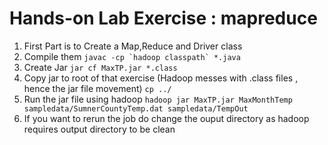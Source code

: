 # Hands-on Lab Exercise : mapreduce
1. First Part is to Create a Map,Reduce and Driver class
2. Compile them
  ```javac -cp `hadoop classpath` *.java```
3. Create Jar
  ```jar cf MaxTP.jar *.class```
4. Copy jar to root of that exercise (Hadoop messes with .class files , hence the jar file movement)
  ```cp ../```
5. Run  the jar file using hadoop
  ```hadoop jar MaxTP.jar MaxMonthTemp sampledata/SumnerCountyTemp.dat sampledata/TempOut```
6. If you want to rerun the job do change the ouput directory as hadoop requires output directory to be clean
